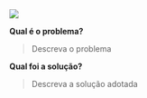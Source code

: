 <a href="PASTE_JIRA_STORY_HERE" target="_BLANK">
  <img src="https://img.shields.io/badge/link-jira-brightgreen.svg?style=for-the-badge&logo=appveyor" />
</a>

**Qual é o problema?**
> Descreva o problema

**Qual foi a solução?**
> Descreva a solução adotada
